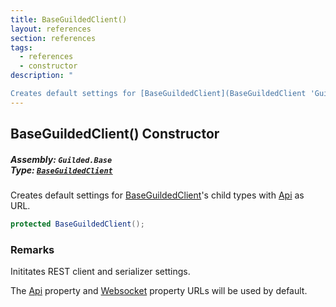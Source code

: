 ```yaml
---
title: BaseGuildedClient()
layout: references
section: references
tags:
  - references
  - constructor
description: "

Creates default settings for [BaseGuildedClient](BaseGuildedClient 'Guilded.Base.BaseGuildedClient')'s child types with [Api](GuildedUrl.Api 'Guilded.Base.GuildedUrl.Api') as URL."
---
```


## BaseGuildedClient() Constructor
##### **Assembly:** `Guilded.Base`<br/>**Type:** [`BaseGuildedClient`](BaseGuildedClient 'Guilded.Base.BaseGuildedClient')

Creates default settings for [BaseGuildedClient](BaseGuildedClient 'Guilded.Base.BaseGuildedClient')'s child types with [Api](GuildedUrl.Api 'Guilded.Base.GuildedUrl.Api') as URL.

```csharp
protected BaseGuildedClient();
```

### Remarks
  
Inititates REST client and serializer settings.  
  
The [Api](GuildedUrl.Api 'Guilded.Base.GuildedUrl.Api') property and [Websocket](GuildedUrl.Websocket 'Guilded.Base.GuildedUrl.Websocket') property URLs will be used by default.